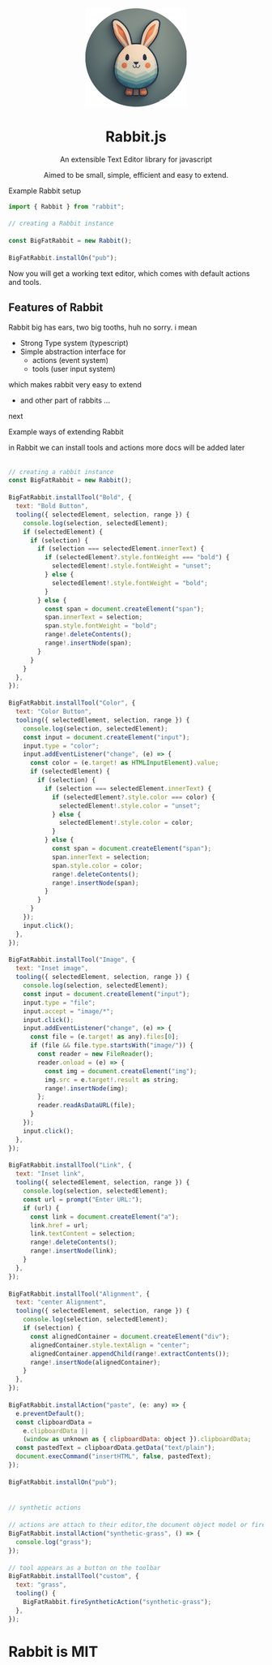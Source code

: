 <center >

<img src="./src/rabbit.png" width='200' >
</img>

# Rabbit.js

An extensible Text Editor library for javascript

Aimed to be small, simple, efficient and easy to extend.

</center>

Example Rabbit setup

```js
import { Rabbit } from "rabbit";

// creating a Rabbit instance

const BigFatRabbit = new Rabbit();

BigFatRabbit.installOn("pub");
```

Now you will get a working text editor, which comes with default actions and tools.

## Features of Rabbit

Rabbit big has ears, two big tooths, huh no sorry. i mean

- Strong Type system (typescript)
- Simple abstraction interface for
  - actions (event system)
  - tools (user input system)

which makes rabbit very easy to extend

- and other part of rabbits ...

next

Example ways of extending Rabbit

in Rabbit we can install tools and actions
more docs will be added later

```js

// creating a rabbit instance
const BigFatRabbit = new Rabbit();

BigFatRabbit.installTool("Bold", {
  text: "Bold Button",
  tooling({ selectedElement, selection, range }) {
    console.log(selection, selectedElement);
    if (selectedElement) {
      if (selection) {
        if (selection === selectedElement.innerText) {
          if (selectedElement?.style.fontWeight === "bold") {
            selectedElement!.style.fontWeight = "unset";
          } else {
            selectedElement!.style.fontWeight = "bold";
          }
        } else {
          const span = document.createElement("span");
          span.innerText = selection;
          span.style.fontWeight = "bold";
          range!.deleteContents();
          range!.insertNode(span);
        }
      }
    }
  },
});

BigFatRabbit.installTool("Color", {
  text: "Color Button",
  tooling({ selectedElement, selection, range }) {
    console.log(selection, selectedElement);
    const input = document.createElement("input");
    input.type = "color";
    input.addEventListener("change", (e) => {
      const color = (e.target! as HTMLInputElement).value;
      if (selectedElement) {
        if (selection) {
          if (selection === selectedElement.innerText) {
            if (selectedElement?.style.color === color) {
              selectedElement!.style.color = "unset";
            } else {
              selectedElement!.style.color = color;
            }
          } else {
            const span = document.createElement("span");
            span.innerText = selection;
            span.style.color = color;
            range!.deleteContents();
            range!.insertNode(span);
          }
        }
      }
    });
    input.click();
  },
});

BigFatRabbit.installTool("Image", {
  text: "Inset image",
  tooling({ selectedElement, selection, range }) {
    console.log(selection, selectedElement);
    const input = document.createElement("input");
    input.type = "file";
    input.accept = "image/*";
    input.click();
    input.addEventListener("change", (e) => {
      const file = (e.target! as any).files[0];
      if (file && file.type.startsWith("image/")) {
        const reader = new FileReader();
        reader.onload = (e) => {
          const img = document.createElement("img");
          img.src = e.target!.result as string;
          range!.insertNode(img);
        };
        reader.readAsDataURL(file);
      }
    });
    input.click();
  },
});

BigFatRabbit.installTool("Link", {
  text: "Inset link",
  tooling({ selectedElement, selection, range }) {
    console.log(selection, selectedElement);
    const url = prompt("Enter URL:");
    if (url) {
      const link = document.createElement("a");
      link.href = url;
      link.textContent = selection;
      range!.deleteContents();
      range!.insertNode(link);
    }
  },
});

BigFatRabbit.installTool("Alignment", {
  text: "center Alignment",
  tooling({ selectedElement, selection, range }) {
    console.log(selection, selectedElement);
    if (selection) {
      const alignedContainer = document.createElement("div");
      alignedContainer.style.textAlign = "center";
      alignedContainer.appendChild(range!.extractContents());
      range!.insertNode(alignedContainer);
    }
  },
});

BigFatRabbit.installAction("paste", (e: any) => {
  e.preventDefault();
  const clipboardData =
    e.clipboardData ||
    (window as unknown as { clipboardData: object }).clipboardData;
  const pastedText = clipboardData.getData("text/plain");
  document.execCommand("insertHTML", false, pastedText);
});

BigFatRabbit.installOn("pub");


// synthetic actions

// actions are attach to their editor,the document object model or fired synthetically
BigFatRabbit.installAction("synthetic-grass", () => {
  console.log("grass");
});

// tool appears as a button on the toolbar
BigFatRabbit.installTool("custom", {
  text: "grass",
  tooling() {
    BigFatRabbit.fireSyntheticAction("synthetic-grass");
  },
});
```

# Rabbit is MIT
